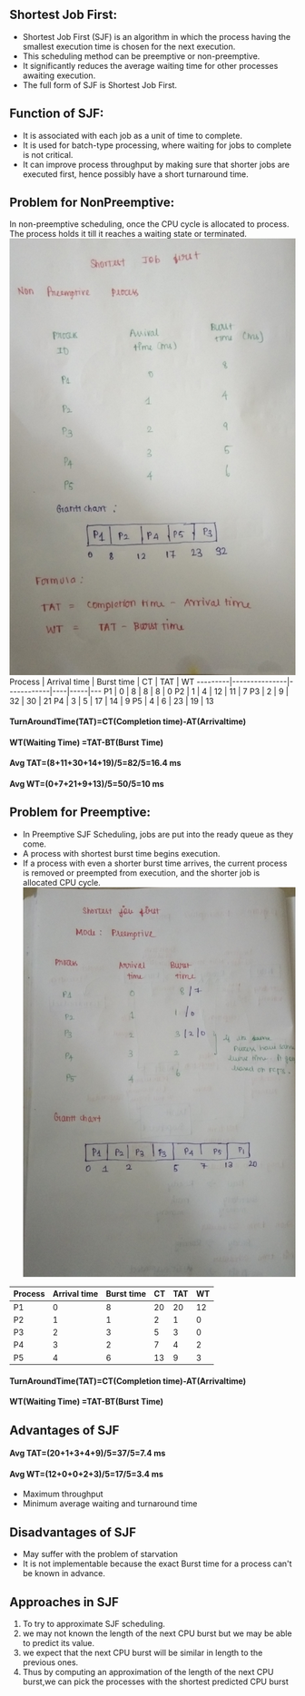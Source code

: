 ## Shortest Job First:
* Shortest Job First (SJF) is an algorithm in which the process having the smallest execution time is chosen for the next execution. 
* This scheduling method can be preemptive or non-preemptive. 
* It significantly reduces the average waiting time for other processes awaiting execution.
 * The full form of SJF is Shortest Job First.

 ## Function of SJF:
 * It is associated with each job as a unit of time to complete.
* It is used  for batch-type processing, where waiting for jobs to complete is not critical.
* It can improve process throughput by making sure that shorter jobs are executed first, hence possibly have a short turnaround time.

## Problem for NonPreemptive:
In non-preemptive scheduling, once the CPU cycle is allocated to process.
 The process holds it till it reaches a waiting state or terminated.
 ![figure](sjf-np.jpg)
 Process | Arrival time  | Burst time | CT | TAT | WT
---------|---------------|------------|----|-----|---
P1 | 0 | 8 | 8 | 8 | 0
P2 | 1 | 4 | 12 | 11 | 7
P3 | 2 | 9 | 32 | 30 | 21
P4 | 3 | 5 | 17 | 14 | 9
P5 | 4 | 6 | 23 | 19 | 13


#### TurnAroundTime(TAT)=CT(Completion time)-AT(Arrivaltime)
#### WT(Waiting Time) =TAT-BT(Burst Time)
#### Avg TAT=(8+11+30+14+19)/5=82/5=16.4 ms
#### Avg WT=(0+7+21+9+13)/5=50/5=10 ms

## Problem for Preemptive:
* In Preemptive SJF Scheduling, jobs are put into the ready queue as they come.
 * A process with shortest burst time begins execution. 
* If a process with even a shorter burst time arrives, the current process is removed or preempted from execution, and the shorter job is allocated CPU cycle.
![figure](sjf-p.jpg)

Process | Arrival time  | Burst time | CT | TAT | WT
---------|---------------|------------|----|-----|---
P1 | 0 | 8 | 20 | 20 | 12
P2 | 1 | 1| 2 | 1 |    0
P3 | 2 | 3 | 5 | 3 |   0
P4 | 3 | 2 | 7 | 4 |   2
P5 | 4 | 6 | 13 | 9 |  3

#### TurnAroundTime(TAT)=CT(Completion time)-AT(Arrivaltime)
#### WT(Waiting Time) =TAT-BT(Burst Time)
## Advantages of SJF
#### Avg TAT=(20+1+3+4+9)/5=37/5=7.4 ms
#### Avg WT=(12+0+0+2+3)/5=17/5=3.4 ms

* Maximum throughput
* Minimum average waiting and turnaround time
## Disadvantages of SJF

* May suffer with the problem of starvation
* It is not implementable because the exact Burst time for a process can't be known in advance.

## **Approaches in SJF**
 1. To try to approximate SJF scheduling.
1. we may not known the length of the next CPU burst but we may be able to predict its value.
2. we expect that the next CPU  burst will be similar in length to the previous ones.
3. Thus by computing an approximation of the length of the next CPU burst,we can pick the processes with the shortest predicted CPU burst